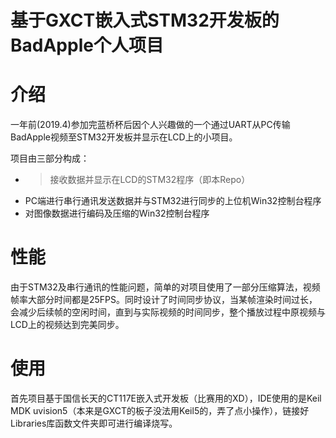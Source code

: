 <h1>基于GXCT嵌入式STM32开发板的BadApple个人项目</h1>

# 介绍

一年前(2019.4)参加完蓝桥杯后因个人兴趣做的一个通过UART从PC传输BadApple视频至STM32开发板并显示在LCD上的小项目。

项目由三部分构成：

- > 接收数据并显示在LCD的STM32程序（即本Repo）
- PC端进行串行通讯发送数据并与STM32进行同步的上位机Win32控制台程序
- 对图像数据进行编码及压缩的Win32控制台程序

# 性能

由于STM32及串行通讯的性能问题，简单的对项目使用了一部分压缩算法，视频帧率大部分时间都是25FPS。同时设计了时间同步协议，当某帧渲染时间过长，会减少后续帧的空闲时间，直到与实际视频的时间同步，整个播放过程中原视频与LCD上的视频达到完美同步。

# 使用

首先项目基于国信长天的CT117E嵌入式开发板（比赛用的XD），IDE使用的是Keil MDK uvision5（本来是GXCT的板子没法用Keil5的，弄了点小操作），链接好Libraries库函数文件夹即可进行编译烧写。
